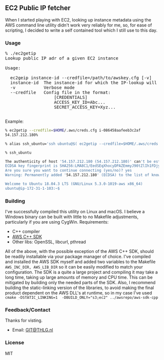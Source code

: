 ## EC2 Public IP fetcher

When I started playing with EC2, looking up instance metadata using the AWS command line utility didn't work very reliably for me, so, for ease of scripting, I decided to write a self contained tool which I still use to this day.

### Usage
<pre>
% ./ec2getip           
Lookup public IP adr of a given EC2 instance

Usage:

  ec2geip instance-id --credfile=/path/to/awskey.cfg [-v]
  instance-id  The instance-id for which the IP-lookup will be attempted
  -v           Verbose mode
  --credfile   Config file in the format:
                   [CREDENTIALS]
                   ACCESS_KEY_ID=Abc...
                   SECRET_ACCESS_KEY=Xyz...

</pre>

Example:

```bash
% ec2getip --credfile=$HOME/.aws/creds.cfg i-086458aafeeb3c2af 
54.157.212.180%                                                                                                                                                                               

% alias ssh_ubuntu='ssh ubuntu@$( ec2getip --credfile=$HOME/.aws/creds.cfg i-086458aafeeb3c2af  )  -i $HOME/.ssh/id_ec2.txt '

% ssh_ubuntu

The authenticity of host '54.157.212.180 (54.157.212.180)' can't be established.
ECDSA key fingerprint is SHA256:LMA8C1/EedSEqXhocyDPAZEmmyJ90tZlIh1FDjy3wow.
Are you sure you want to continue connecting (yes/no)? yes
Warning: Permanently added '54.157.212.180' (ECDSA) to the list of known hosts.

Welcome to Ubuntu 18.04.3 LTS (GNU/Linux 5.3.0-1019-aws x86_64)
ubuntu@ip-172-31-1-103:~$ 
```

### Building
I've successfully compiled this utility on Linux and macOS. I believe a Windows binary can be built with little to no Makefile adjustments, particularly if you are using CygWin.
Requirements:
* C++ compiler
* [AWS C++ SDK](https://www.google.com/search?q=AWS+C%2B%2B+SDK)
* Other libs: OpenSSL, libcurl, pthread

All of the above, with the possible exception of the AWS C++ SDK, should be readily installable via your package manager of choice.
I've compiled and installed the AWS SDK myself and added two variables to the Makefile `AWS_INC_DIR, AWS_LIB_DIR` so it can be easily modified to match your configuration. 
The SDK is a quite a large project and compiling it may take a long time, taking up large amounts of memory and CPU time. This can be mitigated by building only the needed parts of the SDK. Also, I recommend building the static-linking version of the libraries, to avoid making the final product dependent on the AWS DLL's at runtime, so in my case I've used `cmake -DSTATIC_LINKING=1  -DBUILD_ONLY="s3;ec2" ../awsrepo/aws-sdk-cpp`

### Feedback/Contact
Thanks for visting.
* Email: [GIT@THLG.nl](mailto:GIT@THLG.nl)

### License
MIT

